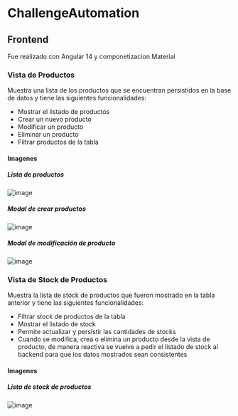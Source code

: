 # ChallengeAutomation
## Frontend
Fue realizado con Angular 14 y componetizacion Material
### Vista de Productos
Muestra una lista de los productos que se encuentran persistidos en la base de datos y tiene las siguientes funcionalidades:
- Mostrar el listado de productos
- Crear un nuevo producto
- Modificar un producto 
- Eliminar un producto
- Filtrar productos de la tabla
#### Imagenes
##### Lista de productos
![image](https://github.com/luceroraul12/challengeAutomation-UI/assets/106817372/e2b48db8-f666-4a21-bdfd-be65bc85d88c)
##### Modal de crear productos
![image](https://github.com/luceroraul12/challengeAutomation-UI/assets/106817372/dc170449-47f2-4822-b7a7-93f75b56755a)
##### Modal de modificación de producto
![image](https://github.com/luceroraul12/challengeAutomation-UI/assets/106817372/d84730f7-d1a9-4909-bd2b-f04816f51c74)
### Vista de Stock de Productos
Muestra la lista de stock de productos que fueron mostrado en la tabla anterior y tiene las siguientes funcionalidades:
- Filtrar stock de productos de la tabla
- Mostrar el listado de stock
- Permite actualizar y persistir las cantidades de stocks
- Cuando se modifica, crea o elimina un producto desde la vista de producto, de manera reactiva se vuelve a pedir el listado de stock al backend para que los datos mostrados sean consistentes
#### Imagenes
##### Lista de stock de productos
![image](https://github.com/luceroraul12/challengeAutomation-UI/assets/106817372/7a40d6f1-86bb-4fb5-9b00-839cc2c16561)

